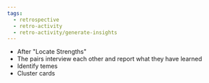 ```yaml
---
tags:
  - retrospective
  - retro-activity
  - retro-activity/generate-insights
---
```


- After "Locate Strengths"
- The pairs interview each other and report what they have learned
- Identify temes
- Cluster cards
